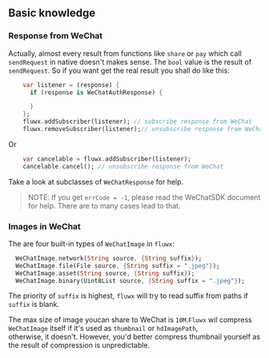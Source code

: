 ## Basic knowledge

### Response from WeChat
Actually, almost every result from functions like `share` or `pay` which call `sendRequest` in native doesn't makes sense. The `bool` value is the result of `sendRequest`.
So if you want get the real result you shall do like this:

```dart
    var listener = (response) {
      if (response is WeChatAuthResponse) {

      }
    };
    fluwx.addSubscriber(listener); // subscribe response from WeChat
    fluwx.removeSubscriber(listener);// unsubscribe response from WeChat
```

Or 
```dart
    var cancelable = fluwx.addSubscriber(listener);
    cancelable.cancel(); // unsubscribe response from WeChat
```
Take a look at subclasses of `WeChatResponse` for help.

> NOTE: If you get `errCode = -1`, please read the WeChatSDK document for help. There are to many cases lead to that.



### Images in WeChat

The are four built-in types  of  `WeChatImage` in `fluwx`:

```dart
  WeChatImage.network(String source, {String suffix});
  WeChatImage.file(File source, {String suffix = ".jpeg"});
  WeChatImage.asset(String source, {String suffix});
  WeChatImage.binary(Uint8List source, {String suffix = ".jpeg"});
```

The priority of `suffix` is highest, `fluwx` will try to read suffix from paths if `suffix` is blank.

The max size of image youcan share to WeChat is `10M`.`Fluwx` wil compress `WeChatImage` itself if it's  used as `thumbnail` or `hdImagePath`,  
otherwise, it doesn't. However, you'd better compress thumbnail yourself as the result of compression is unpredictable.
